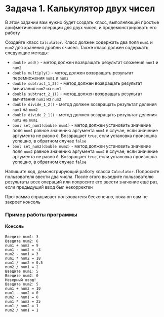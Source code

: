 # Задача 1. Калькулятор двух чисел
В этом задании вам нужно будет создать класс, выполняющий простые арифметические операции для двух чисел, и продемонстрировать его работу

Создайте класс `Calculator`. Класс должен содержать два поля `num1` и `num2` для хранения дробных чисел. Также класс должен содержать следующие методы:
 - `double add()` - метод должен возвращать результат сложения `num1` и `num2`
 - `double multiply()` - метод должен возвращать результат перемножения `num1` и `num2`
 - `double subtract_1_2()` - метод должен возвращать результат вычитания `num2` из `num1`
 - `double subtract_2_1()` - метод должен возвращать результат вычитания `num1` из `num2`
 - `double divide_1_2()` - метод должен возвращать результат деления `num1` на `num2`
 - `double divide_2_1()` - метод должен возвращать результат деления `num2` на `num1`
 - `bool set_num1(double num1)` - метод должен установить значение поля `num1` равное значению аргумента `num1` в случае, если значение аргумента не равно `0`. Возвращает `true`, если установка произошла успешно, в обратном случае `false`
 - `bool set_num2(double num2)` - метод должен установить значение поля `num2` равное значению аргумента `num2` в случае, если значение аргумента не равно `0`. Возвращает `true`, если установка произошла успешно, в обратном случае `false`

Напишите код, демонстрирующий работу класса `Calculator`. Попросите пользователя ввести два числа. После этого выведите пользователю результаты всех операций или попросите его ввести значение ещё раз, если предыдущий ввод был некорректен

Программа спрашивает пользователя бесконечно, пока он сам не закроет консоль

### Пример работы программы
#### Консоль
```
Введите num1: 3
Введите num2: 6
num1 + num2 = 9
num1 - num2 = -3
num2 - num1 = 3
num1 * num2 = 18
num1 / num2 = 0.5
num2 / num1 = 2
Введите num1: 5
Введите num2: 0
Неверный ввод!
Введите num2: 5
num1 + num2 = 10
num1 - num2 = 0
num2 - num1 = 0
num1 * num2 = 25
num1 / num2 = 1
num2 / num1 = 1
```

